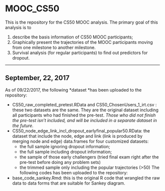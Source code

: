 # MOOC\_CS50
This is the repository for the CS50 MOOC analysis. The primary goal of this analysis is to 
1. describe the basis information of CS50 MOOC participants; 
2. Graphically present the trajectories of the MOOC participants moving from  one milestone to another milestone.
3. Survival analysis (for regular participants) to find out predictors for dropout.
---- 
##  September, 22, 2017
As of 09/22/2017, the following *dataset *has been uploaded to the repository:
- CS50_raw_completed_pretest.RData and  CS50_ChosenUsers_1_irt.csv : these two datasets are the same. They are the original dataset including all participants who had finished the pre-test. *Those who did not finish the pre-test isn’t included, and will be included in a separate dataset in the future.*
- CS50_node_edge_link_incl_dropout_earlyfinal_popular50.RData: the dataset that include the node, edge and link (link is produced by merging node and edge) data.frames for four customized datasets: 
	 - the full sample ignoring dropout information; 
	- the full sample including dropout information; 
	- the sample of those early challengers (tried final exam right after the pre-test before doing any problem sets)
	- the trimmed sample only including the popular trajectories (\>50)
The following codes has been uploaded to the repository:
- base_code_sankey.Rmd: this is the original R code that wrangled the raw data to data forms that are suitable for Sankey diagram. 
